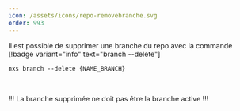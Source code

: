 ```yaml
---
icon: /assets/icons/repo-removebranche.svg
order: 993
---
```

Il est possible de supprimer une branche du repo avec la commande [!badge variant="info" text="branch --delete"]

```console
nxs branch --delete {NAME_BRANCH}
```
<br>

!!!
La branche supprimée ne doit pas être la branche active 
!!!